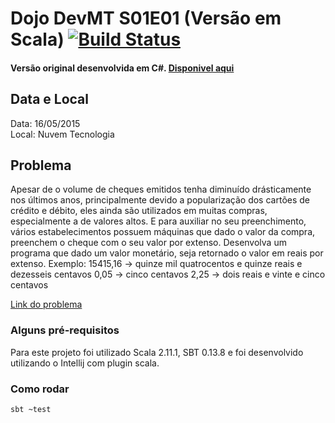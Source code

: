 # Dojo DevMT S01E01 (Versão em Scala) [![Build Status](https://travis-ci.org/alvarowolfx/dojo-s01e01-cheque-por-extenso.scala.svg?branch=master)](https://travis-ci.org/alvarowolfx/dojo-s01e01-cheque-por-extenso.scala)
#### Versão original desenvolvida em C#. [Disponivel aqui](https://github.com/devmatogrosso/dojo-s01e01-cheque-por-extenso)

## Data e Local
Data: 16/05/2015  
Local: Nuvem Tecnologia  

## Problema
Apesar de o volume de cheques emitidos tenha diminuído drásticamente nos últimos anos,
principalmente devido a popularização dos cartões de crédito e débito, eles ainda são
utilizados em muitas compras, especialmente a de valores altos. E para auxiliar no seu
preenchimento, vários estabelecimentos possuem máquinas que dado o valor da compra,
preenchem o cheque com o seu valor por extenso.
Desenvolva um programa que dado um valor monetário, seja retornado o valor em reais
por extenso.
Exemplo:
15415,16 -> quinze mil quatrocentos e quinze reais e dezesseis centavos
0,05 -> cinco centavos
2,25 -> dois reais e vinte e cinco centavos

[Link do problema](http://dojopuzzles.com/problemas/exibe/cheque-por-extenso/)

### Alguns pré-requisitos

Para este projeto foi utilizado Scala 2.11.1, SBT 0.13.8 e foi desenvolvido utilizando o Intellij com plugin scala.


### Como rodar

```shell
sbt ~test
```
